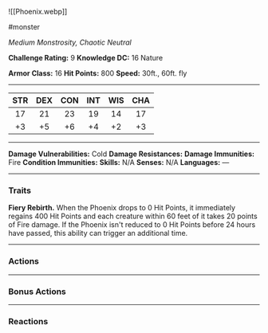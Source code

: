 ![[Phoenix.webp]]

#monster

*Medium Monstrosity, Chaotic Neutral*

**Challenge Rating:** 9
**Knowledge DC:** 16 Nature

**Armor Class:** 16
**Hit Points:** 800
**Speed:** 30ft., 60ft. fly

---
STR | DEX | CON | INT | WIS | CHA
:--:|:---:|:---:|:---:|:---:|:---:
17  | 21  | 23  | 19  | 14  | 17
+3  | +5  | +6  | +4  | +2  | +3  

---
**Damage Vulnerabilities:** Cold
**Damage Resistances:**
**Damage Immunities:** Fire
**Condition Immunities:**
**Skills:** N/A
**Senses:** N/A
**Languages:** —

---
### **Traits**
**Fiery Rebirth.** When the Phoenix drops to 0 Hit Points, it immediately regains 400 Hit Points and each creature within 60 feet of it takes 20 points of Fire damage. If the Phoenix isn't reduced to 0 Hit Points before 24 hours have passed, this ability can trigger an additional time.

---
### **Actions**

---
### **Bonus Actions**

---
### **Reactions**